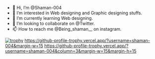 - 👋 Hi, I’m @Shaman-004
- 👀 I’m interested in Web designing and Graphic designing stuffs.
- 🌱 I’m currently learning Web designing.
- 💞️ I’m looking to collaborate on @Twitter.
- 📫 How to reach me @Being_shaman__ on instagram.

<!---
shaman-004/shaman-004 is a ✨ special ✨ repository because its `README.md` (this file) appears on your GitHub profile.
You can click the Preview link to take a look at your changes.
--->
[![trophy](https://github-profile-trophy.vercel.app/?username=shaman-004)](https://github.com/shaman-004/github-profile-trophy)
https://github-profile-trophy.vercel.app/?username=shaman-004&margin-w=15
https://github-profile-trophy.vercel.app/?username=shaman-004&column=3&margin-w=15&margin-h=15

